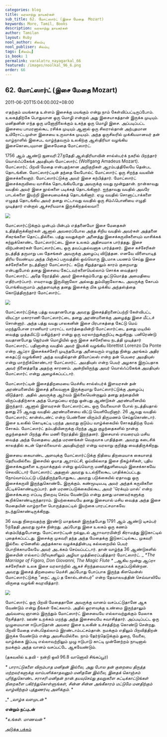 ```yaml
---
categories: blog
title: வரலாற்று நாயகர்கள்
sub_title: 62. மோட்ஸார்ட் (இசை மேதை  Mozart)
keywords: More, Tamil, Books
description: வரலாற்று நாயகர்கள்
author: Tamilan
layout: Ruby
nool_author: சிலம்பு
nool_publiser: சிலம்பு
tags: [சிலம்பு]
is_book: 1
permalink: varalatru_nayagarkal_66
featured: /images/noolkal_96_6.png
order: 66
---
```



## 62. மோட்ஸார்ட் (இசை மேதை Mozart)

2011-06-20T15:04:00.002+08:00

எதற்கும் மயங்காத உள்ளம் இசைக்கு மயங்கும் என்று நாம் கேள்விப்பட்டிருப்போம். உலகத்திற்கே பொதுவான ஒரு மொழி என்றால் அது இசையாகத்தான் இருக்க முடியும். மனிதனின் எந்த ஒரு மனோநிலைக்கும் உகந்த ஒரு மொழி இசை. அப்படிப்பட்ட இசையை பாமரனால்கூட ரசிக்க முடியும் ஆனால் ஒரு சிலரால்தான் அற்புதமான உயிரோட்டமுள்ள இசையை உருவாக்க முடியும். அந்த ஒருசிலரில் முக்கியமானவர் தன் வாழ்நாளில் இசைபட வாழ்ந்தவரும் உலகிற்கு ஆஸ்திரியா வழங்கிய இசைகொடையுமான இசைமேதை மோட்ஸார்ட்.

1756 ஆம் ஆண்டு ஜனவரி 27ந்தேதி ஆஸ்திரியாவின் சால்ஸ்பர்க் நகரில் பிறந்தார் வொல்ஃப்கேங்க் அமதியுஸ் மோட்ஸார்ட் (Wolfgang Amadeus Mozart). மோட்ஸார்ட் பிறவி மேதை என்பதற்கான அறிகுறிகள் ஆரம்பத்திலேயே தென்பட தொடங்கின. மோட்ஸார்ட்டின் தந்தை லேபோல்ட் மோட்ஸார்ட் ஒரு சிறந்த வயலின் இசைக்கலைஞர். மோட்ஸார்ட்டுக்கு அவர் இசை கற்பித்தார். மோட்ஸார்ட் இசைக்கருவியை வாசிக்க தொடங்கியபோது அவருக்கு வயது மூன்றுதான். நான்காவது வயதில் அவர் இசை நூல்களை படிக்கத் தொடங்கினார். ஐந்தாவது வயதில் அவரே பாடல்களை இயற்றி இசையமைக்கத் தொடங்கினார். ஏழு வயதில் சொனாட்டாக்களை எழுதத் தொடங்கிய அவர் தனது எட்டாவது வயதில் ஒரு சிம்ஃபொனியை எழுதி முடித்தார் என்றால் ஆச்சரியமாக இருக்கிறதல்லவா!!

![](http://2.bp.blogspot.com/-jAupvGsSmis/Tf7vCQ2BFTI/AAAAAAAAAh8/3EY7QMf0EKg/s320/424px-Wolfgang-amadeus-mozart_1.jpg)

மோட்ஸார்ட்டுக்கும் முன்பும் பின்பும் எத்தனையோ இசை மேதைகள் உதித்திருக்கிறார்கள் ஆனால் அவரைப்போல அந்த சிறிய வயதில் அவர்கள் அத்தனை சிகரங்களை தொட்டதில்லை. பத்து வயதுக்குள் அனைத்து இசைக்கருவிகளையும் வாசிக்கக் கற்றுக்கொண்ட மோட்ஸார்ட்டை இசை உலகம் அதிசயமாக பார்த்தது. இசை விற்பன்னர்கள் மோட்ஸார்ட்டை ஒரு தவப்புதல்வனாக பார்த்தனர். இசை கச்சேரிகள் நடத்தித் தருமாறு பல தேசங்கள் அவருக்கு அழைப்பு விடுத்தன. எனவே விளையாடித் திரிய வேண்டிய அந்த பிஞ்சுப் பருவத்தில் ஒவ்வொரு இடமாக பயணம் செய்து இசை கச்சேரிகளை நடத்தினார் மோட்ஸார்ட். கடுகு சிறுத்தாலும் காரம் குறையாது என்பதுபோல் தனது இசையை கேட்டவர்களையெல்லாம் சொக்க வைத்தார் மோட்ஸார்ட். அதே நேரத்தில் அவர் இசைக்கும்போது ஒட்டுமொத்த அமைதியை எதிர்பார்ப்பார். எவராவது இருமினாலோ அல்லது தும்மினாலோகூட அவருக்கு கோபம் பொங்கிவருமாம் அந்தளவுக்கு தனது இசைக்கு மிக முக்கிய அந்தஸ்த்தை கொடுத்திருந்தார் மோட்ஸார்ட்.

![](http://1.bp.blogspot.com/-R2GH89seTT8/Tf7vpdOG5hI/AAAAAAAAAiA/8D6bCD6NH28/s320/Wolfgang01.jpg)

மோட்ஸார்ட்டுக்கு பத்து வயதானபோது அவரது இசைத்திறனைப்பற்றி கேள்விபட்ட வியட்நா மகாராணி மோட்ஸார்ட்டை தனது அரண்மனைக்கு அழைத்து இசை மீட்டச் சொன்னார். அந்த பத்து வயது பாலகனின் இசை பிரபாகத்தை கேட்டு மெய் மறந்துபோன ராணியார் பாராட்ட வார்த்தையின்றி மோட்ஸார்ட்டை தனது மடியில் வைத்து முத்தமிட்டு மகிழ்ந்தார் என்று ஒரு வரலாற்றுக்குறிப்பு கூறுகிறது. பனிரெண்டு வயதானபோது ஜெர்மன் மொழியில் ஒரு இசை கச்சேரியை நடத்தி முடித்தார் மோட்ஸார்ட். பதினான்கு வயதில் அவர் இயக்கி வழங்கிய librettist Lorenzo Da Ponte என்ற ஆப்ரா இசைக்கச்சேரி முடிந்தபோது அனைவரும் எழுந்து நின்று அரங்கம் அதிர கைதட்டு வழங்கினர் அந்த வயதில்தான் தியோப்லஸ் என்ற தன் பெயரை அமதியுஸ் என்று மாற்றிக்கொண்டார் மோட்ஸார்ட். அமதியுஸ் என்ற பெயர் அழகாக இருப்பதாக அவர் நினைத்ததே அதற்கு காரணம். அன்றிலிருந்து அவர் வொல்ஃப்கேங்க் அமதியுஸ் மோட்ஸார்ட் என்று அழைக்கப்பட்டார்.

மோட்ஸார்ட்டின் இசைத்திறமையை மெச்சிய சால்ஸ்பர்க் இளவரசன் தன் அரண்மனையில் இசைத் தலைவனாக இருக்குமாறு மோட்ஸார்ட்டுக்கு அழைப்பு விடுத்தார். அதில் அவருக்கு ஆர்வம் இல்லையென்றாலும் தனது தந்தையின் விருப்பத்திற்காக அந்த பொறுப்பை ஏற்று ஒன்பது ஆண்டுகள் அரண்மனையில் இருந்தார். ஆனால் இளவரசன் மோட்ஸார்ட்டை ஒரு வேலையாள் போல் நடத்தியதால் தனது 25 ஆவது வயதில் அரண்மனையை விட்டு வெளியேறினார். 26 ஆவது வயதில் மோட்ஸார்ட் கான்ஸ்டண்ட் என்ற பெண்ணை விரும்பி திருமணம் செய்துகொண்டார். இசை உலகில் கொடிகட்டி பறந்த அவரது குடும்ப வாழ்க்கையில் சோகத்திற்கு மேல் சோகம். மோட்ஸார்ட் தம்பதியினருக்கு பிறந்த ஆறு குழந்தைகளில் நான்கு குழந்தைகள் பிறந்து சில மணி நேரத்தில் இறந்தனர். இசையால் எவரையும் மசிய வைத்த அந்த மேதையை அந்த மரணங்கள் வெகுவாக பாதித்தன. அவரது கடைசிக் காலத்தில் கடன் தொல்லையால் அவதியுற்றார் என்று வரலாறு குறித்து வைத்திருக்கிறது.

இசையை கையாண்ட அளவுக்கு மோட்ஸார்ட்டுக்கு நிதியை திறமையாக கையாளத் தெரியவில்லை. இசையில் ஓயாத ஆராய்ட்சி, ஓய்வில்லாத இசை நிகழ்ச்சிகள், புதிய இசைக்கூறுகளை உருவாக்குதல் என்று ஒவ்வொரு மணித்துளியையும் இசைக்காகவே செலவிட்டார் மோட்ஸார்ட் அதனால் அவரது உடல்நிலைகூட பாதிக்கப்பட்டது. நோய்வாய்ப்பட்டு படுத்திருந்தபோதுகூட அவரது படுக்கையில் ஏதாவது ஒரு இசைக்கருவி இருந்துகொண்டே இருக்கும். கண்மூடியபடி அவர் அந்தக் கருவிகளை மீட்டிக்கொண்டிருப்பார். தன் மரணப்படுக்கையில்கூட அவர் ‘ரெக்யும் மாஸ்’ என்ற இசைக்கூறை எப்படி நிறைவு செய்ய வேண்டும் என்று தனது மாணவர்களுக்கு கூறிக்கொண்டிருந்தாராம். இயற்கையையே தனது இசையால் மசிய வைத்த அந்த இசை மேதையின் வாழ்நாளை பொருத்தமட்டில் இயற்கை பாரபட்சமாகவே நடந்துகொண்டிருக்கிறது.

36 வயது நிறைவதற்கு இரண்டு மாதங்கள் இருந்தபோது 1791 ஆம் ஆண்டு டிசம்பர் 5ந்தேதி அவரது மூச்சு நின்றது. அப்போது இசை உலகம் ஒரு கணம் ஸ்தம்பித்துபோனது. மோட்ஸார்ட்டின் நல்லுடல் ஆராவாரமின்றி கிராமத்து இடுகாட்டில் புதைக்கப்பட்டது. இசைக்கு முகவரி தந்த அந்த மேதைக்கு இடுகாட்டில்கூட முகவரி இல்லை. ஏனெனில் அந்தக்கால வழக்கத்தின்படி கல்லறையில் பெயர் பொறிக்காமலேயே அவர் அடக்கம் செய்யப்பட்டார். தான் வாழ்ந்த 36 ஆண்டுகளில் இசையின் எல்லாப் பிரிவுகளிலும் அழியா முத்திரைப்பதித்தார் மோட்ஸார்ட். _ _*The Marriage of Figaro, Don Giovanni, The Magic Flute *_ _ஆகிய மூன்று ஆப்ரா கச்சேரிகள் உலக இசை வரலாற்றில் ஆகச் சிறந்தவையாகக் கருதப்படுகின்றன. அவரது இசைத் திறமையை மெச்சி அப்போது போப்பாக இருந்த கிளமென்ஸ் மோட்ஸார்ட்டுக்கு “நைட் ஆப் த கோல்டன்ஸ்பர்” என்ற தேவாலயத்தின் செவ்வாலியே விருதை வழங்கி கவுரவித்தார்.

![](http://4.bp.blogspot.com/-1CN_v_t8SLk/Tf7v_wNC1HI/AAAAAAAAAiE/R4uX0ydlPX0/s320/462px-Croce-Mozart-Detail.jpg)

மோட்ஸார்ட் ஒரு பிறவி மேதைதானே அவருக்கு வானம் வசப்பட்டுதானே ஆக வேண்டும் என்று நீங்கள் கேட்கலாம். அதில் ஓரளவுக்கு உண்மை இருந்தாலும் அவ்வளவு ஞானம் இருந்தும் மோட்ஸார்ட் இசையையே எல்லாவற்றுக்கும் மேலாக நேசித்தார். ஊண் உறக்கம் மறந்து அந்த இசையையே சுவாசித்தார். அப்படிப்பட்ட ஒரு முழுமையான ஈடுபாடுதான் அவரை இசை உலகின் உச்சத்திற்கு கொண்டு சென்றது. பிறவி மேதை என்பதெல்லாம் இரண்டாம்பட்சம்தான். நமக்கும் எதிலும் பிறவித்திறன் இருக்க வேண்டும் என்று அவசியமில்லை. நாம் தேர்ந்தெடுக்கும் துறை, வேலை, வாழ்க்கை இப்படி எல்லாவற்றிலும் முழு ஈடுபாடு காட்டி முன்னேற்றம் நாடினால் நமக்கும் அந்த வானம் வசப்பட்டே ஆகவேண்டும்.

(தகவலில் உதவி - நன்றி ஒலி 96.8 வானொலி சிங்கப்பூர்)

_* _பாராட்டுகளை விரும்பாத மனிதன் இல்லை, அது போல தன் குறையை திருத்த மற்றவர்களுக்கு வாய்பளிக்காதவனும் மனிதனே இல்லை, இதைக் கொஞ்சம் புரிந்துகொண்ட சராசரி மனிதன் நான்.தயவுசெய்து தவறுகளை சுட்டிக்காட்டுங்கள் நிறைகளை பகிர்ந்துகொள்ளுங்கள், சின்ன சின்ன அங்கீகாரம் மட்டுமே மனதிற்கும் வாழ்விற்கும் புத்துணர்வு அளிக்கும்.__ *

_* __வாழ்க வளமுடன்_ *

**என்றும் நட்புடன்**

_*உங்கள். மாணவன் *_

[அடுத்த பக்கம்](varalatru_nayagarkal_67)